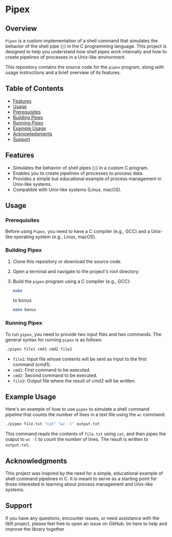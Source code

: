 # Pipex

## Overview

`Pipex` is a custom implementation of a shell command that simulates the behavior of the shell pipe (`|`) in the C programming language. This project is designed to help you understand how shell pipes work internally and how to create pipelines of processes in a Unix-like environment.

This repository contains the source code for the `pipex` program, along with usage instructions and a brief overview of its features.

## Table of Contents

- [Features](#features)
- [Usage](#usage)
- [Prerequisites](#prerequisites)
- [Building Pipex](#building-pipex)
- [Running Pipex](#running-pipex)
- [Example Usage](#example-usage)
- [Acknowledgments](#acknowledgments)
- [Support](#support)

## Features

- Simulates the behavior of shell pipes (`|`) in a custom C program.
- Enables you to create pipelines of processes to process data.
- Provides a simple but educational example of process management in Unix-like systems.
- Compatible with Unix-like systems (Linux, macOS).

## Usage

### Prerequisites

Before using `Pipex`, you need to have a C compiler (e.g., GCC) and a Unix-like operating system (e.g., Linux, macOS).

### Building Pipex

1. Clone this repository or download the source code.

2. Open a terminal and navigate to the project's root directory.

3. Build the `pipex` program using a C compiler (e.g., GCC):

    ```bash
    make
    ```
    to bonus
    ```bash
    make bonus
    ```

### Running Pipex

To run `pipex`, you need to provide two input files and two commands. The general syntax for running `pipex` is as follows:

```bash
./pipex file1 cmd1 cmd2 file2
```

- `file1`: Input file whose contents will be sent as input to the first command (cmd1).
- `cmd1`: First command to be executed.
- `cmd2`: Second command to be executed.
- `file2`: Output file where the result of cmd2 will be written.

## Example Usage

  Here's an example of how to use `pipex` to simulate a shell command pipeline that counts the number of lines in a text file using the `wc` command:

  ```bash
  ./pipex file.txt "cat" "wc -l" output.txt
  ```
  This command reads the contents of `file.txt` using `cat`, and then pipes the output to `wc -l` to count the number of lines. The result is written to `output.txt`.

## Acknowledgments
  This project was inspired by the need for a simple, educational example of shell command pipelines in C. It is meant to serve as a starting point for those interested in learning about process management and Unix-like systems.

  ## Support 

If you have any questions, encounter issues, or need assistance with the libft project, please feel free to open an issue on GitHub. Im here to help and improve the library together
